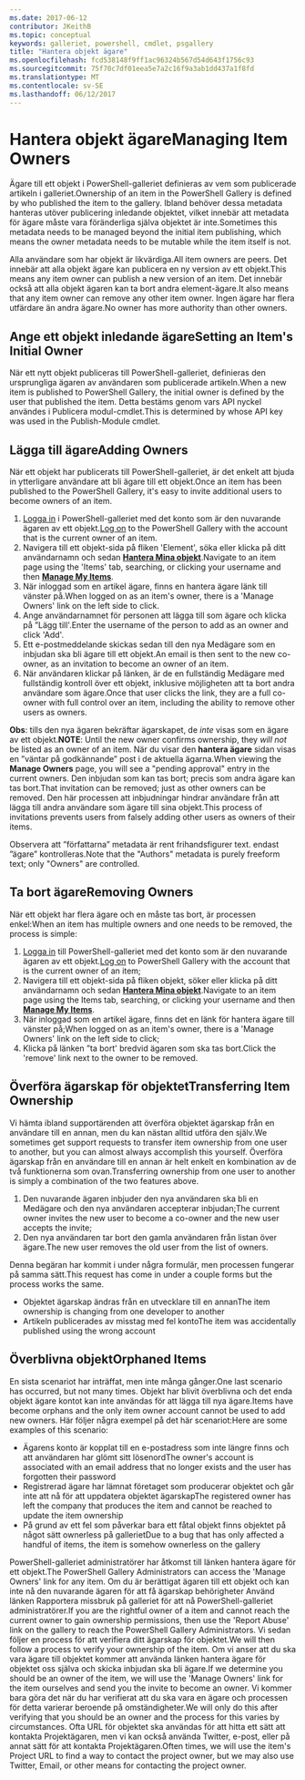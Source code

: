 ```yaml
---
ms.date: 2017-06-12
contributor: JKeithB
ms.topic: conceptual
keywords: galleriet, powershell, cmdlet, psgallery
title: "Hantera objekt ägare"
ms.openlocfilehash: fcd538148f9ff1ac96324b567d54d643f1756c93
ms.sourcegitcommit: 75f70c7df01eea5e7a2c16f9a3ab1dd437a1f8fd
ms.translationtype: MT
ms.contentlocale: sv-SE
ms.lasthandoff: 06/12/2017
---
```

# <a name="managing-item-owners"></a><span data-ttu-id="23ecb-103">Hantera objekt ägare</span><span class="sxs-lookup"><span data-stu-id="23ecb-103">Managing Item Owners</span></span>

<span data-ttu-id="23ecb-104">Ägare till ett objekt i PowerShell-galleriet definieras av vem som publicerade artikeln i galleriet.</span><span class="sxs-lookup"><span data-stu-id="23ecb-104">Ownership of an item in the PowerShell Gallery is defined by who published the item to the gallery.</span></span>
<span data-ttu-id="23ecb-105">Ibland behöver dessa metadata hanteras utöver publicering inledande objektet, vilket innebär att metadata för ägare måste vara föränderliga själva objektet är inte.</span><span class="sxs-lookup"><span data-stu-id="23ecb-105">Sometimes this metadata needs to be managed beyond the initial item publishing, which means the owner metadata needs to be mutable while the item itself is not.</span></span>

<span data-ttu-id="23ecb-106">Alla användare som har objekt är likvärdiga.</span><span class="sxs-lookup"><span data-stu-id="23ecb-106">All item owners are peers.</span></span> <span data-ttu-id="23ecb-107">Det innebär att alla objekt ägare kan publicera en ny version av ett objekt.</span><span class="sxs-lookup"><span data-stu-id="23ecb-107">This means any item owner can publish a new version of an item.</span></span> <span data-ttu-id="23ecb-108">Det innebär också att alla objekt ägaren kan ta bort andra element-ägare.</span><span class="sxs-lookup"><span data-stu-id="23ecb-108">It also means that any item owner can remove any other item owner.</span></span> <span data-ttu-id="23ecb-109">Ingen ägare har flera utfärdare än andra ägare.</span><span class="sxs-lookup"><span data-stu-id="23ecb-109">No owner has more authority than other owners.</span></span>  

## <a name="setting-an-items-initial-owner"></a><span data-ttu-id="23ecb-110">Ange ett objekt inledande ägare</span><span class="sxs-lookup"><span data-stu-id="23ecb-110">Setting an Item's Initial Owner</span></span> 

<span data-ttu-id="23ecb-111">När ett nytt objekt publiceras till PowerShell-galleriet, definieras den ursprungliga ägaren av användaren som publicerade artikeln.</span><span class="sxs-lookup"><span data-stu-id="23ecb-111">When a new item is published to PowerShell Gallery, the initial owner is defined by the user that published the item.</span></span> <span data-ttu-id="23ecb-112">Detta bestäms genom vars API nyckel användes i Publicera modul-cmdlet.</span><span class="sxs-lookup"><span data-stu-id="23ecb-112">This is determined by whose API key was used in the Publish-Module cmdlet.</span></span>

## <a name="adding-owners"></a><span data-ttu-id="23ecb-113">Lägga till ägare</span><span class="sxs-lookup"><span data-stu-id="23ecb-113">Adding Owners</span></span>

<span data-ttu-id="23ecb-114">När ett objekt har publicerats till PowerShell-galleriet, är det enkelt att bjuda in ytterligare användare att bli ägare till ett objekt.</span><span class="sxs-lookup"><span data-stu-id="23ecb-114">Once an item has been published to the PowerShell Gallery, it's easy to invite additional users to become owners of an item.</span></span>

1. <span data-ttu-id="23ecb-115">[Logga in](https://powershellgallery.com/users/account/LogOn) i PowerShell-galleriet med det konto som är den nuvarande ägaren av ett objekt.</span><span class="sxs-lookup"><span data-stu-id="23ecb-115">[Log on](https://powershellgallery.com/users/account/LogOn) to the PowerShell Gallery with the account that is the current owner of an item.</span></span>
2. <span data-ttu-id="23ecb-116">Navigera till ett objekt-sida på fliken 'Element', söka eller klicka på ditt användarnamn och sedan [ **Hantera Mina objekt**](https://www.powershellgallery.com/account/Packages).</span><span class="sxs-lookup"><span data-stu-id="23ecb-116">Navigate to an item page using the 'Items' tab, searching, or clicking your username and then [**Manage My Items**](https://www.powershellgallery.com/account/Packages).</span></span>
3. <span data-ttu-id="23ecb-117">När inloggad som en artikel ägare, finns en hantera ägare länk till vänster på.</span><span class="sxs-lookup"><span data-stu-id="23ecb-117">When logged on as an item's owner, there is a 'Manage Owners' link on the left side to click.</span></span>
4. <span data-ttu-id="23ecb-118">Ange användarnamnet för personen att lägga till som ägare och klicka på ”Lägg till'.</span><span class="sxs-lookup"><span data-stu-id="23ecb-118">Enter the username of the person to add as an owner and click 'Add'.</span></span>
5. <span data-ttu-id="23ecb-119">Ett e-postmeddelande skickas sedan till den nya Medägare som en inbjudan ska bli ägare till ett objekt.</span><span class="sxs-lookup"><span data-stu-id="23ecb-119">An email is then sent to the new co-owner, as an invitation to become an owner of an item.</span></span>
6. <span data-ttu-id="23ecb-120">När användaren klickar på länken, är de en fullständig Medägare med fullständig kontroll över ett objekt, inklusive möjligheten att ta bort andra användare som ägare.</span><span class="sxs-lookup"><span data-stu-id="23ecb-120">Once that user clicks the link, they are a full co-owner with full control over an item, including the ability to remove other users as owners.</span></span>

<span data-ttu-id="23ecb-121">**Obs**: tills den nya ägaren bekräftar ägarskapet, de *inte* visas som en ägare av ett objekt.</span><span class="sxs-lookup"><span data-stu-id="23ecb-121">**NOTE**: Until the new owner confirms ownership, they *will not* be listed as an owner of an item.</span></span>
<span data-ttu-id="23ecb-122">När du visar den **hantera ägare** sidan visas en ”väntar på godkännande” post i de aktuella ägarna.</span><span class="sxs-lookup"><span data-stu-id="23ecb-122">When viewing the **Manage Owners** page, you will see a "pending approval" entry in the current owners.</span></span>
<span data-ttu-id="23ecb-123">Den inbjudan som kan tas bort; precis som andra ägare kan tas bort.</span><span class="sxs-lookup"><span data-stu-id="23ecb-123">That invitation can be removed; just as other owners can be removed.</span></span>
<span data-ttu-id="23ecb-124">Den här processen att inbjudningar hindrar användare från att lägga till andra användare som ägare till sina objekt.</span><span class="sxs-lookup"><span data-stu-id="23ecb-124">This process of invitations prevents users from falsely adding other users as owners of their items.</span></span>

<span data-ttu-id="23ecb-125">Observera att ”författarna” metadata är rent frihandsfigurer text. endast ”ägare” kontrolleras.</span><span class="sxs-lookup"><span data-stu-id="23ecb-125">Note that the "Authors" metadata is purely freeform text; only "Owners" are controlled.</span></span>


## <a name="removing-owners"></a><span data-ttu-id="23ecb-126">Ta bort ägare</span><span class="sxs-lookup"><span data-stu-id="23ecb-126">Removing Owners</span></span>
<span data-ttu-id="23ecb-127">När ett objekt har flera ägare och en måste tas bort, är processen enkel:</span><span class="sxs-lookup"><span data-stu-id="23ecb-127">When an item has multiple owners and one needs to be removed, the process is simple:</span></span>

1. <span data-ttu-id="23ecb-128">[Logga in](https://powershellgallery.com/users/account/LogOn) till PowerShell-galleriet med det konto som är den nuvarande ägaren av ett objekt.</span><span class="sxs-lookup"><span data-stu-id="23ecb-128">[Log on](https://powershellgallery.com/users/account/LogOn) to PowerShell Gallery with the account that is the current owner of an item;</span></span>
2. <span data-ttu-id="23ecb-129">Navigera till ett objekt-sida på fliken objekt, söker eller klicka på ditt användarnamn och sedan [ **Hantera Mina objekt**](https://www.powershellgallery.com/account/Packages).</span><span class="sxs-lookup"><span data-stu-id="23ecb-129">Navigate to an item page using the Items tab, searching, or clicking your username and then [**Manage My Items**](https://www.powershellgallery.com/account/Packages).</span></span>
3. <span data-ttu-id="23ecb-130">När inloggad som en artikel ägare, finns det en länk för hantera ägare till vänster på;</span><span class="sxs-lookup"><span data-stu-id="23ecb-130">When logged on as an item's owner, there is a 'Manage Owners' link on the left side to click;</span></span>
4. <span data-ttu-id="23ecb-131">Klicka på länken ”ta bort' bredvid ägaren som ska tas bort.</span><span class="sxs-lookup"><span data-stu-id="23ecb-131">Click the 'remove' link next to the owner to be removed.</span></span>



## <a name="transferring-item-ownership"></a><span data-ttu-id="23ecb-132">Överföra ägarskap för objektet</span><span class="sxs-lookup"><span data-stu-id="23ecb-132">Transferring Item Ownership</span></span>
<span data-ttu-id="23ecb-133">Vi hämta ibland supportärenden att överföra objektet ägarskap från en användare till en annan, men du kan nästan alltid utföra den själv.</span><span class="sxs-lookup"><span data-stu-id="23ecb-133">We sometimes get support requests to transfer item ownership from one user to another, but you can almost always accomplish this yourself.</span></span>
<span data-ttu-id="23ecb-134">Överföra ägarskap från en användare till en annan är helt enkelt en kombination av de två funktionerna som ovan.</span><span class="sxs-lookup"><span data-stu-id="23ecb-134">Transferring ownership from one user to another is simply a combination of the two features above.</span></span>

1. <span data-ttu-id="23ecb-135">Den nuvarande ägaren inbjuder den nya användaren ska bli en Medägare och den nya användaren accepterar inbjudan;</span><span class="sxs-lookup"><span data-stu-id="23ecb-135">The current owner invites the new user to become a co-owner and the new user accepts the invite;</span></span>
2. <span data-ttu-id="23ecb-136">Den nya användaren tar bort den gamla användaren från listan över ägare.</span><span class="sxs-lookup"><span data-stu-id="23ecb-136">The new user removes the old user from the list of owners.</span></span>

<span data-ttu-id="23ecb-137">Denna begäran har kommit i under några formulär, men processen fungerar på samma sätt.</span><span class="sxs-lookup"><span data-stu-id="23ecb-137">This request has come in under a couple forms but the process works the same.</span></span>

* <span data-ttu-id="23ecb-138">Objektet ägarskap ändras från en utvecklare till en annan</span><span class="sxs-lookup"><span data-stu-id="23ecb-138">The item ownership is changing from one developer to another</span></span>
* <span data-ttu-id="23ecb-139">Artikeln publicerades av misstag med fel konto</span><span class="sxs-lookup"><span data-stu-id="23ecb-139">The item was accidentally published using the wrong account</span></span>


## <a name="orphaned-items"></a><span data-ttu-id="23ecb-140">Överblivna objekt</span><span class="sxs-lookup"><span data-stu-id="23ecb-140">Orphaned Items</span></span>
<span data-ttu-id="23ecb-141">En sista scenariot har inträffat, men inte många gånger.</span><span class="sxs-lookup"><span data-stu-id="23ecb-141">One last scenario has occurred, but not many times.</span></span>
<span data-ttu-id="23ecb-142">Objekt har blivit överblivna och det enda objekt ägare kontot kan inte användas för att lägga till nya ägare.</span><span class="sxs-lookup"><span data-stu-id="23ecb-142">Items have become orphans and the only item owner account cannot be used to add new owners.</span></span>
<span data-ttu-id="23ecb-143">Här följer några exempel på det här scenariot:</span><span class="sxs-lookup"><span data-stu-id="23ecb-143">Here are some examples of this scenario:</span></span>

* <span data-ttu-id="23ecb-144">Ägarens konto är kopplat till en e-postadress som inte längre finns och att användaren har glömt sitt lösenord</span><span class="sxs-lookup"><span data-stu-id="23ecb-144">The owner's account is associated with an email address that no longer exists and the user has forgotten their password</span></span>
* <span data-ttu-id="23ecb-145">Registrerad ägare har lämnat företaget som producerar objektet och går inte att nå för att uppdatera objektet ägarskap</span><span class="sxs-lookup"><span data-stu-id="23ecb-145">The registered owner has left the company that produces the item and cannot be reached to update the item ownership</span></span>
* <span data-ttu-id="23ecb-146">På grund av ett fel som påverkar bara ett fåtal objekt finns objektet på något sätt ownerless på galleriet</span><span class="sxs-lookup"><span data-stu-id="23ecb-146">Due to a bug that has only affected a handful of items, the item is somehow ownerless on the gallery</span></span>

<span data-ttu-id="23ecb-147">PowerShell-galleriet administratörer har åtkomst till länken hantera ägare för ett objekt.</span><span class="sxs-lookup"><span data-stu-id="23ecb-147">The PowerShell Gallery Administrators can access the 'Manage Owners' link for any item.</span></span>
<span data-ttu-id="23ecb-148">Om du är berättigat ägaren till ett objekt och kan inte nå den nuvarande ägaren för att få ägarskap behörigheter Använd länken Rapportera missbruk på galleriet för att nå PowerShell-galleriet administratörer.</span><span class="sxs-lookup"><span data-stu-id="23ecb-148">If you are the rightful owner of a item and cannot reach the current owner to gain ownership permissions, then use the 'Report Abuse' link on the gallery to reach the PowerShell Gallery Administrators.</span></span>
<span data-ttu-id="23ecb-149">Vi sedan följer en process för att verifiera ditt ägarskap för objektet.</span><span class="sxs-lookup"><span data-stu-id="23ecb-149">We will then follow a process to verify your ownership of the item.</span></span>
<span data-ttu-id="23ecb-150">Om vi anser att du ska vara ägare till objektet kommer att använda länken hantera ägare för objektet oss själva och skicka inbjudan ska bli ägare.</span><span class="sxs-lookup"><span data-stu-id="23ecb-150">If we determine you should be an owner of the item, we will use the 'Manage Owners' link for the item ourselves and send you the invite to become an owner.</span></span>
<span data-ttu-id="23ecb-151">Vi kommer bara göra det när du har verifierat att du ska vara en ägare och processen för detta varierar beroende på omständigheter.</span><span class="sxs-lookup"><span data-stu-id="23ecb-151">We will only do this after verifying that you should be an owner and the process for this varies by circumstances.</span></span>
<span data-ttu-id="23ecb-152">Ofta URL för objektet ska användas för att hitta ett sätt att kontakta Projektägaren, men vi kan också använda Twitter, e-post, eller på annat sätt för att kontakta Projektägaren.</span><span class="sxs-lookup"><span data-stu-id="23ecb-152">Often times, we will use the item's Project URL to find a way to contact the project owner, but we may also use Twitter, Email, or other means for contacting the project owner.</span></span>

